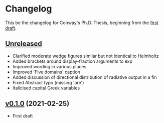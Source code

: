 # Changelog

This be the changelog for Conway's Ph.D. Thesis,
beginning from the [first draft][v0.1.0].


## [Unreleased]

- Clarified moderate wedge figures similar but not identical to Helmholtz
- Added brackets around display-fraction arguments to exp
- Improved wording in various places
- Improved 'Five domains' caption
- Added discussion of directional distribution of radiative output in a fin
- Fixed Abstract typo (missing 'are')
- Italicised capital Greek variables


## [v0.1.0] (2021-02-25)

- First draft


[Unreleased]: https://github.com/yawnoc/phd-thesis/compare/v0.1.0...HEAD
[v0.1.0]: https://github.com/yawnoc/phd-thesis/releases/tag/v0.1.0
